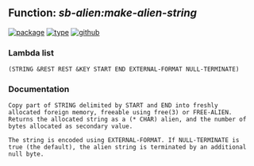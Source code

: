 ## Function: ***sb-alien:make-alien-string***
[![package](https://img.shields.io/badge/Package-SB--ALIEN-5f9ea0.svg?style=social&colorA=999999)](../) [![type](https://img.shields.io/badge/Type-Function-5f9ea0.svg?style=social&colorA=999999)](../#function) [![github](https://img.shields.io/badge/GitHub-View_the_source-5f9ea0.svg?style=social&colorA=999999&logo=github)](https://github.com/sbcl/sbcl/blob/master/src/code/target-alieneval.lisp/) 
### Lambda list
```
(STRING &REST REST &KEY START END EXTERNAL-FORMAT NULL-TERMINATE)
```
### Documentation
```
Copy part of STRING delimited by START and END into freshly
allocated foreign memory, freeable using free(3) or FREE-ALIEN.
Returns the allocated string as a (* CHAR) alien, and the number of
bytes allocated as secondary value.

The string is encoded using EXTERNAL-FORMAT. If NULL-TERMINATE is
true (the default), the alien string is terminated by an additional
null byte.
```
